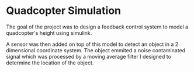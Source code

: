 # Quadcopter Simulation

The goal of the project was to design a feedback control system to model a quadcopter's height using simulink.

A sensor was then added on top of this model to detect an object in a 2 dimensional coordinate system. The object emmited a noise contaminated signal which was processed by a moving average filter I designed to determine the location of the object.
